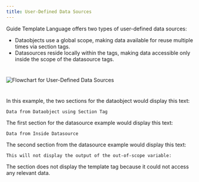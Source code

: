 ```yaml
---
title: User-Defined Data Sources
---
```


Guide Template Language offers two types of user-defined data sources:

* Dataobjects use a global scope, making data available for reuse multiple times via section tags.
* Datasources reside locally within the tags, making data accessible only inside the scope of the datasource tags.

<img src="images/dataobjectanddatasourcenew.png" alt="Flowchart for User-Defined Data Sources" class="img-responsive" style="margin: 25px 0;" />

In this example, the two sections for the dataobject would display this text:

```
Data from Dataobject using Section Tag
```

The first section for the datasource example would display this text:

```
Data from Inside Datasource
```

The second section from the datasource example would display this text:

```
This will not display the output of the out-of-scope variable:
```

The section does not display the template tag because it could not access any relevant data.
